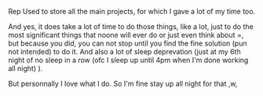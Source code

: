 Rep Used to store all the main projects, for which I gave a lot of my time too.


And yes, it does take a lot of time to do those things, like a lot, just to do the most significant things that noone will ever do or just even think about =, but because you did, you can not stop until you find the fine solution (pun not intended) to do it. And also a lot of sleep deprevation (just at my 6th night of no sleep in a row (ofc I sleep up until 4pm when I'm done working all night) ). 

But personnally I love what I do. So I'm fine stay up all night for that ,w,
